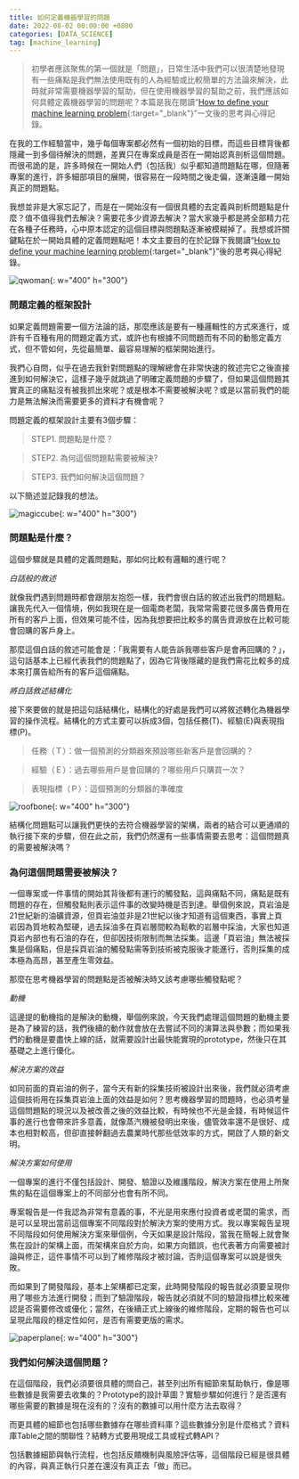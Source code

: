 ```yaml
---
title: 如何定義機器學習的問題
date: 2022-08-02 00:00:00 +0800
categories: [DATA_SCIENCE]
tag: [machine_learning]
---
```


> 初學者應該聚焦的第一個就是「問題」，日常生活中我們可以很清楚地發現有一些痛點是我們無法使用既有的人為經驗或比較簡單的方法論來解決，此時就非常需要機器學習的幫助，但在使用機器學習的幫助之前，我們應該如何具體定義機器學習的問題呢？本篇是我在閱讀“[How to define your machine learning problem](https://machinelearningmastery.com/how-to-define-your-machine-learning-problem/){:target="_blank"}”一文後的思考與心得記錄。

在我的工作經驗當中，幾乎每個專案都必然有一個初始的目標，而這些目標背後都隱藏一到多個待解決的問題，差異只在專案成員是否在一開始認真剖析這個問題。而很弔詭的是，許多時候在一開始人們（包括我）似乎都知道問題點在哪，但隨著專案的進行，許多細部項目的展開，很容易在一段時間之後走偏，逐漸遠離一開始真正的問題點。

我想並非是大家忘記了，而是在一開始沒有一個很具體的去定義與剖析問題點是什麼？值不值得我們去解決？需要花多少資源去解決？當大家幾乎都是將全部精力花在各種子任務時，心中原本認定的這個目標與問題點逐漸被模糊掉了。我想或許關鍵點在於一開始具體的定義問題點吧！本文主要目的在於記錄下我閱讀“[How to define your machine learning problem](https://machinelearningmastery.com/how-to-define-your-machine-learning-problem/){:target="_blank"}”後的思考與心得紀錄。

![qwoman](/assets/img/data_science/qwoman.png){: w="400" h="300"}

### **問題定義的框架設計**

如果定義問題需要一個方法論的話，那麼應該是要有一種邏輯性的方式來進行，或許有千百種有用的問題定義方式，或許也有根據不同問題而有不同的動態定義方式，但不管如何，先從最簡單、最容易理解的框架開始進行。

我捫心自問，似乎在過去我針對問題點的理解總會在非常快速的敘述完它之後直接進到如何解決它，這樣子幾乎就跳過了明確定義問題的步驟了，但如果這個問題其實真正的痛點沒有被我抓出來呢？或是根本不需要被解決呢？或是以當前我們的能力是無法解決而需要更多的資料才有機會呢？

問題定義的框架設計主要有3個步驟：

> STEP1. 問題點是什麼？

> STEP2. 為何這個問題點需要被解決?

> STEP3. 我們如何解決這個問題？


以下簡述並記錄我的想法。

![magiccube](/assets/img/data_science/magiccube.png){: w="400" h="300"}

### **問題點是什麼？**

這個步驟就是具體的定義問題點，那如何比較有邏輯的進行呢？

*白話般的敘述*

就像我們遇到問題時都會跟朋友抱怨一樣，我們會很白話的敘述出我們的問題點。讓我先代入一個情境，例如我現在是一個電商老闆，我常常需要花很多廣告費用在所有的客戶上面，但效果可能不佳，因為我想要把比較多的廣告資源放在比較可能會回購的客戶身上。

那麼這個白話的敘述可能會是：「我需要有人能告訴我哪些客戶是會再回購的？」，這句話基本上已經代表我們的問題點了，因為它背後隱藏的是我們需花比較多的成本來打廣告給所有的客戶這個痛點。

*將白話敘述結構化*

接下來要做的就是把這句話結構化，結構化的好處是我們可以將敘述轉化為機器學習的操作流程。結構化的方式主要可以拆成3個，包括任務(T)、經驗(E)與表現指標(P)。

> 任務（Ｔ）：做一個預測的分類器來預設哪些新客戶是會回購的？

> 經驗（Ｅ）：過去哪些用戶是會回購的？哪些用戶只購買一次？

> 表現指標（Ｐ）：這個預測的分類器的準確度

![roofbone](/assets/img/data_science/roofbone.png){: w="400" h="300"}

結構化問題點可以讓我們更快的去符合機器學習的架構，兩者的結合可以更通順的執行接下來的步驟，但在此之前，我們仍然還有一些事情需要去思考：這個問題真的需要被解決嗎？

### **為何這個問題需要被解決？**

一個專案或一件事情的開始其背後都有運行的觸發點，這與痛點不同，痛點是既有問題的存在，但觸發點則表示這件事的改變時機是否到達。舉個例來說，頁岩油是21世紀新的油礦資源，但頁岩油並非是21世紀以後才知道有這個東西，事實上頁岩因為質地較為堅硬，過去採油多在頁岩層間較為鬆軟的岩層中採油，大家也知道頁岩內部也有石油的存在，但卻因技術限制而無法採集。這邊「頁岩油」無法被採集是個痛點，但是採頁岩油的觸發點需等到技術被克服後才能進行，否則採集的成本極為高昂，甚至產生零效益。

那麼在思考機器學習的問題點是否被解決時又該考慮哪些觸發點呢？

*動機*

這邊提的動機指的是解決的動機，舉個例來說，今天我們處理這個問題的動機主要是為了練習的話，我們後續的動作就會放在去嘗試不同的演算法與參數；而如果我們的動機是要盡快上線的話，就需要設計出最快能實現的prototype，然後只在其基礎之上進行優化。

*解決方案的效益*

如同前面的頁岩油的例子，當今天有新的採集技術被設計出來後，我們就必須考慮這個技術用在採集頁岩油上面的效益是如何？思考機器學習的問題時，也必須考量這個問題點的現況以及被改善之後的效益比較，有時候也不光是金錢，有時候這件事的進行也會帶來許多意義，就像蒸汽機被發明出來後，儘管效率還不是很好、成本也相對較高，但卻直接幹翻過去農業時代那些低效率的方式，開啟了人類的新文明。

*解決方案如何使用*

一個專案的進行不僅包括設計、開發、驗證以及維護階段，解決方案在使用上所聚焦的點在這個專案上的不同部分也會有所不同。

專案報告是一件我認為非常有意義的事，不光是用來應付投資者或老闆的需求，而是可以呈現出當前這個專案不同階段對於解決方案的使用方式。我以專案報告呈現不同階段如何使用解決方案來舉個例，今天如果是設計階段，當我在簡報上就會聚焦在設計的架構上面，而架構來自於方向，如果方向錯誤，也代表著方向需要被討論與修正，這件事情不可以到了維修階段才被討論，否則這個專案可以說是很失敗。

而如果到了開發階段，基本上架構都已定案，此時開發階段的報告就必須要呈現你用了哪些方法進行開發；而到了驗證階段，報告就必須就不同的驗證指標比較來確認是否需要修改或優化；當然，在後續正式上線後的維修階段，定期的報告也可以呈現此階段的穩定性如何，是否有需要更版的需求。

![paperplane](/assets/img/data_science/paperplane.png){: w="400" h="300"}

### **我們如何解決這個問題？**

在這個階段，我們必須要很具體的問自己，甚至列出所有細節來幫助執行，像是哪些數據是我需要去收集的？Prototype的設計草圖？實驗步驟如何進行？是否還有哪些需要的數據是現在沒有的？沒有的數據可以用什麼方法去取得？

而更具體的細節也包括哪些數據存在哪些資料庫？這些數據分別是什麼格式？資料庫Table之間的關聯性？結轉方式要用現成工具或程式轉API？

包括數據細節與執行流程，也包括反饋機制與風險評估等，這個階段已經是很具體的內容，與真正執行只差在還沒有真正去「做」而已。